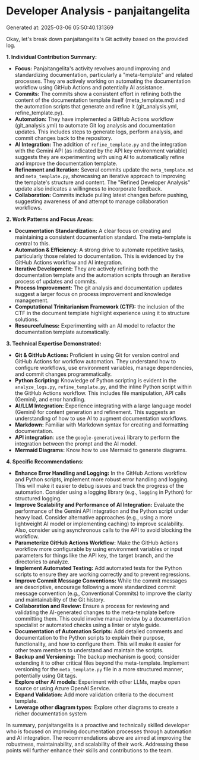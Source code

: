 # Developer Analysis - panjaitangelita
Generated at: 2025-03-06 05:50:40.131369

Okay, let's break down panjaitangelita's Git activity based on the provided log.

**1. Individual Contribution Summary:**

*   **Focus:** Panjaitangelita's activity revolves around improving and standardizing documentation, particularly a "meta-template" and related processes. They are actively working on automating the documentation workflow using GitHub Actions and potentially AI assistance.
*   **Commits:** The commits show a consistent effort in refining both the content of the documentation template itself (meta\_template.md) and the automation scripts that generate and refine it (git\_analysis.yml, refine\_template.py).
*   **Automation:** They have implemented a GitHub Actions workflow (git\_analysis.yml) to automate Git log analysis and documentation updates.  This includes steps to generate logs, perform analysis, and commit changes back to the repository.
*   **AI Integration:** The addition of `refine_template.py` and the integration with the Gemini API (as indicated by the API key environment variable) suggests they are experimenting with using AI to automatically refine and improve the documentation template.
*   **Refinement and Iteration:**  Several commits update the `meta_template.md` and `meta_template.py`, showcasing an iterative approach to improving the template's structure and content. The "Refined Developer Analysis" update also indicates a willingness to incorporate feedback.
*   **Collaboration:** Commits include pulling latest changes before pushing, suggesting awareness of and attempt to manage collaboration workflows.

**2. Work Patterns and Focus Areas:**

*   **Documentation Standardization:**  A clear focus on creating and maintaining a consistent documentation standard.  The meta-template is central to this.
*   **Automation & Efficiency:**  A strong drive to automate repetitive tasks, particularly those related to documentation.  This is evidenced by the GitHub Actions workflow and AI integration.
*   **Iterative Development:**  They are actively refining both the documentation template and the automation scripts through an iterative process of updates and commits.
*   **Process Improvement:** The git analysis and documentation updates suggest a larger focus on process improvement and knowledge management.
*  **Computational Trinitarianism Framework (CTF):** the inclusion of the CTF in the document template highlight experience using it to structure solutions.
*   **Resourcefulness:** Experimenting with an AI model to refactor the documentation template automatically.

**3. Technical Expertise Demonstrated:**

*   **Git & GitHub Actions:**  Proficient in using Git for version control and GitHub Actions for workflow automation. They understand how to configure workflows, use environment variables, manage dependencies, and commit changes programmatically.
*   **Python Scripting:**  Knowledge of Python scripting is evident in the `analyze_logs.py`, `refine_template.py`, and the inline Python script within the GitHub Actions workflow. This includes file manipulation, API calls (Gemini), and error handling.
*   **AI/LLM Integration:** Experience integrating with a large language model (Gemini) for content generation and refinement.  This suggests an understanding of how to use AI to augment documentation workflows.
*   **Markdown:** Familiar with Markdown syntax for creating and formatting documentation.
*   **API integration**: use the `google-generativeai` library to perform the integration between the prompt and the AI model.
*   **Mermaid Diagrams:** Know how to use Mermaid to generate diagrams.

**4. Specific Recommendations:**

*   **Enhance Error Handling and Logging:**  In the GitHub Actions workflow and Python scripts, implement more robust error handling and logging. This will make it easier to debug issues and track the progress of the automation. Consider using a logging library (e.g., `logging` in Python) for structured logging.
*   **Improve Scalability and Performance of AI Integration:** Evaluate the performance of the Gemini API integration and the Python script under heavy load.  Consider alternative approaches (e.g., using a more lightweight AI model or implementing caching) to improve scalability. Also, consider using asynchronous calls to the API to avoid blocking the workflow.
*   **Parameterize GitHub Actions Workflow:** Make the GitHub Actions workflow more configurable by using environment variables or input parameters for things like the API key, the target branch, and the directories to analyze.
*   **Implement Automated Testing:** Add automated tests for the Python scripts to ensure they are working correctly and to prevent regressions.
*   **Improve Commit Message Conventions:** While the commit messages are descriptive, encourage following a more standardized commit message convention (e.g., Conventional Commits) to improve the clarity and maintainability of the Git history.
*   **Collaboration and Review:** Ensure a process for reviewing and validating the AI-generated changes to the meta-template before committing them.  This could involve manual review by a documentation specialist or automated checks using a linter or style guide.
*   **Documentation of Automation Scripts:** Add detailed comments and documentation to the Python scripts to explain their purpose, functionality, and how to configure them.  This will make it easier for other team members to understand and maintain the scripts.
*   **Backup and Versioning:** The backup mechanism is good; consider extending it to other critical files beyond the meta-template. Implement versioning for the `meta_template.py` file in a more structured manner, potentially using Git tags.
*   **Explore other AI models**: Experiment with other LLMs, maybe open source or using Azure OpenAI Service.
*   **Expand Validation:** Add more validation criteria to the document template.
*   **Leverage other diagram types**: Explore other diagrams to create a richer documentation system

In summary, panjaitangelita is a proactive and technically skilled developer who is focused on improving documentation processes through automation and AI integration. The recommendations above are aimed at improving the robustness, maintainability, and scalability of their work. Addressing these points will further enhance their skills and contributions to the team.
